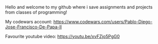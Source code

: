 Hello and welcome to my github where i save assignments and projects from classes of programming!

My codewars account: https://www.codewars.com/users/Pablo-Diego-Jose-Francisco-De-Papa-II

Favourite youtube video: https://youtu.be/xvFZjo5PgG0
